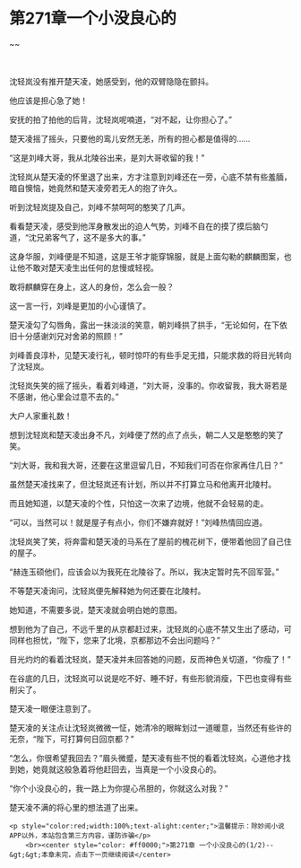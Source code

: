 # 第271章一个小没良心的
~~
    	    <p name="pagetop" href="javascript:void(0);" onclick="return false" style="line-height: 35px;padding: 10px;color: #333;"> </p><p>沈轻岚没有推开楚天凌，她感受到，他的双臂隐隐在颤抖。</p><p>他应该是担心急了她！</p><p>安抚的拍了拍他的后背，沈轻岚呢喃道，“对不起，让你担心了。”</p><p>楚天凌摇了摇头，只要他的鸾儿安然无恙，所有的担心都是值得的……</p><p>“这是刘峰大哥，我从北陵谷出来，是刘大哥收留的我！”</p><p>沈轻岚从楚天凌的怀里退了出来，方才注意到刘峰还在一旁，心底不禁有些羞腼，暗自懊恼，她竟然和楚天凌旁若无人的抱了许久。</p><p>听到沈轻岚提及自己，刘峰不禁呵呵的憨笑了几声。</p><p>看看楚天凌，感受到他浑身散发出的迫人气势，刘峰不自在的摸了摸后脑勺道，“沈兄弟客气了，这不是多大的事。”</p><p>这身华服，刘峰便是不知道，这是王爷才能穿锦服，就是上面勾勒的麒麟图案，也让他不敢对楚天凌生出任何的怠慢或轻视。</p><p>敢将麒麟穿在身上，这人的身份，怎么会一般？</p><p>这一言一行，刘峰是更加的小心谨慎了。</p><p>楚天凌勾了勾唇角，露出一抹淡淡的笑意，朝刘峰拱了拱手，“无论如何，在下依旧十分感谢刘兄对舍弟的照顾！”</p><p>刘峰善良淳朴，见楚天凌行礼，顿时惊吓的有些手足无措，只能求救的将目光转向了沈轻岚。</p><p>沈轻岚失笑的摇了摇头，看着刘峰道，“刘大哥，没事的。你收留我，我大哥若是不感谢，他心里会过意不去的。”</p><p>大户人家重礼数！</p><p>想到沈轻岚和楚天凌出身不凡，刘峰便了然的点了点头，朝二人又是憨憨的笑了笑。</p><p>“刘大哥，我和我大哥，还要在这里逗留几日，不知我们可否在你家再住几日？”</p><p>虽然楚天凌找来了，但沈轻岚还有计划，所以并不打算立马和他离开北陵村。</p><p>而且她知道，以楚天凌的个性，只怕这一次来了边境，他就不会轻易的走。</p><p>“可以，当然可以！就是屋子有点小，你们不嫌弃就好！”刘峰热情回应道。</p><p>沈轻岚笑了笑，将奔雷和楚天凌的马系在了屋前的槐花树下，便带着他回了自己住的屋子。</p><p>“赫连玉硕他们，应该会以为我死在北陵谷了。所以，我决定暂时先不回军营。”</p><p>不等楚天凌询问，沈轻岚便先解释她为何还要在北陵村。</p><p>她知道，不需要多说，楚天凌就会明白她的意图。</p><p>想到他为了自己，不远千里的从京都赶过来，沈轻岚的心底不禁又生出了感动，可同样也担忧，“陛下，您来了北境，京都那边不会出问题吗？”</p><p>目光灼灼的看着沈轻岚，楚天凌并未回答她的问题，反而神色关切道，“你瘦了！”</p><p>在谷底的几日，沈轻岚可以说是吃不好、睡不好，有些形貌消瘦，下巴也变得有些削尖了。</p><p>楚天凌一眼便注意到了。</p><p>楚天凌的关注点让沈轻岚微微一怔，她清冷的眼眸划过一道暖意，当然还有些许的无奈，“陛下，可打算何日回京都？”</p><p>“怎么，你很希望我回去？”眉头微蹙，楚天凌有些不悦的看着沈轻岚，心道他才找到她，她竟就这般急着将他赶回去，当真是一个小没良心的。</p><p>“你个小没良心的，我一路上为你提心吊胆的，你就这么对我？”</p><p>楚天凌不满的将心里的想法道了出来。</p>
    	
   	<p style="color:red;width:100%;text-alight:center;">温馨提示：除妙阅小说APP以外，本站包含第三方内容，谨防诈骗</p>
    	<br><center style="color: #ff0000;">第271章 一个小没良心的(1/2)--&gt;&gt;本章未完，点击下一页继续阅读</center>
    	